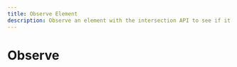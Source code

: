 ```yaml
---
title: Observe Element
description: Observe an element with the intersection API to see if it is visible or not.
---
```


# Observe

